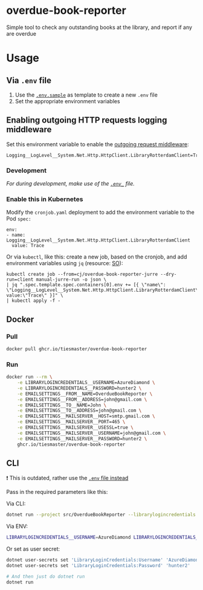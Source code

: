 # overdue-book-reporter

Simple tool to check any outstanding books at the library, and report if any are overdue

# Usage

## Via `.env` file

1. Use the [`.env.sample`](./.env.sample) as template to create a new `.env` file
2. Set the appropriate environment variables


## Enabling outgoing HTTP requests logging middleware

Set this environment variable to enable the [outgoing request middleware](https://learn.microsoft.com/en-us/aspnet/core/fundamentals/http-requests?view=aspnetcore-7.0#outgoing-request-middleware):

```
Logging__LogLevel__System.Net.Http.HttpClient.LibraryRotterdamClient=Trace
```

### Development

_For during development, make use of the [`.env_`](./.env) file._


### Enable this in Kubernetes

Modify the `cronjob.yaml` deployment to add the environment variable to the Pod `spec:`

```
env:
- name: Logging__LogLevel__System.Net.Http.HttpClient.LibraryRotterdamClient
  value: Trace
```

Or via `kubectl`, like this: create a new job, based on the cronjob, and add environment variables using `jq` (resource: [SO](https://stackoverflow.com/a/65140499/471780)):

```
kubectl create job --from=cj/overdue-book-reporter-jurre --dry-run=client manual-jurre-run -o json \
| jq ".spec.template.spec.containers[0].env += [{ \"name\": \"Logging__LogLevel__System.Net.Http.HttpClient.LibraryRotterdamClient\", value:\"Trace\" }]" \
| kubectl apply -f -
```


## Docker

### Pull
```bash
docker pull ghcr.io/tiesmaster/overdue-book-reporter
```

### Run
```bash
docker run --rm \
    -e LIBRARYLOGINCREDENTIALS__USERNAME=AzureDiamond \
    -e LIBRARYLOGINCREDENTIALS__PASSWORD=hunter2 \
    -e EMAILSETTINGS__FROM__NAME=OverdueBookReporter \
    -e EMAILSETTINGS__FROM__ADDRESS=john@gmail.com \
    -e EMAILSETTINGS__TO__NAME=John \
    -e EMAILSETTINGS__TO__ADDRESS=john@gmail.com \
    -e EMAILSETTINGS__MAILSERVER__HOST=smtp.gmail.com \
    -e EMAILSETTINGS__MAILSERVER__PORT=465 \
    -e EMAILSETTINGS__MAILSERVER__USESSL=true \
    -e EMAILSETTINGS__MAILSERVER__USERNAME=john@gmail.com \
    -e EMAILSETTINGS__MAILSERVER__PASSWORD=hunter2 \
    ghcr.io/tiesmaster/overdue-book-reporter
```

## CLI

:exclamation: This is outdated, rather use the [`.env` file instead](#via-env-file)

Pass in the required parameters like this:

Via CLI:

```bash
dotnet run --project src/OverdueBookReporter --librarylogincredentials:username AzureDiamond --librarylogincredentials:password hunter2
```

Via ENV:

```bash
LIBRARYLOGINCREDENTIALS__USERNAME=AzureDiamond LIBRARYLOGINCREDENTIALS__PASSWORD=hunter2 dotnet run --project src/OverdueBookReporter
```

Or set as user secret:

```bash
dotnet user-secrets set 'LibraryLoginCredentials:Username' 'AzureDiamond'
dotnet user-secrets set 'LibraryLoginCredentials:Password' 'hunter2'

# And then just do dotnet run
dotnet run
```